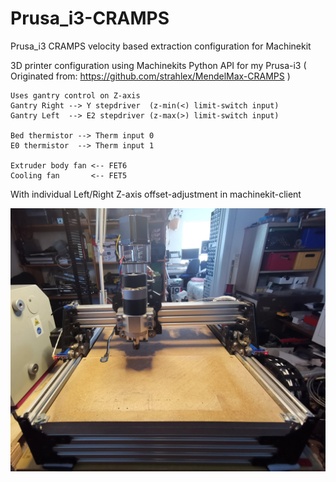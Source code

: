 # Prusa_i3-CRAMPS
Prusa_i3 CRAMPS velocity based extraction configuration for Machinekit

3D printer configuration using Machinekits Python API for my Prusa-i3
( Originated from:  https://github.com/strahlex/MendelMax-CRAMPS )

    Uses gantry control on Z-axis
    Gantry Right --> Y stepdriver  (z-min(<) limit-switch input)
    Gantry Left  --> E2 stepdriver (z-max(>) limit-switch input)

    Bed thermistor --> Therm input 0
    E0 thermistor  --> Therm input 1

    Extruder body fan <-- FET6
    Cooling fan       <-- FET5

With individual Left/Right Z-axis offset-adjustment in machinekit-client



![](./images/Odroid-ox.jpg)
